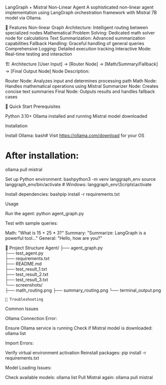 LangGraph + Mistral Non-Linear Agent
A sophisticated non-linear agent implementation using LangGraph orchestration framework with Mistral 7B model via Ollama.

🎯 Features
Non-linear Graph Architecture: Intelligent routing between specialized nodes
Mathematical Problem Solving: Dedicated math solver node for calculations
Text Summarization: Advanced summarization capabilities
Fallback Handling: Graceful handling of general queries
Comprehensive Logging: Detailed execution tracking
Interactive Mode: Real-time testing and interaction

🏗️ Architecture
[User Input] → [Router Node] → [Math/Summary/Fallback] → [Final Output Node]
Node Description:

Router Node: Analyzes input and determines processing path
Math Node: Handles mathematical operations using Mistral
Summarizer Node: Creates concise text summaries
Final Node: Outputs results and handles fallback cases

🚀 Quick Start
Prerequisites

Python 3.10+
Ollama installed and running
Mistral model downloaded

Installation

Install Ollama:
bash# Visit https://ollama.com/download for your OS
# After installation:
ollama pull mistral

Set up Python environment:
bashpython3 -m venv langgraph_env
source langgraph_env/bin/activate  # Windows: langgraph_env\Scripts\activate

Install dependencies:
bashpip install -r requirements.txt


Usage

Run the agent:
python agent_graph.py

Test with sample queries:

Math: "What is 15 + 25 * 3?"
Summary: "Summarize: LangGraph is a powerful tool..."
General: "Hello, how are you?"


📁 Project Structure
Agent/
├── agent_graph.py      
├── test_agent.py        
├── requirements.txt     
├── README.md          
├── test_result_1.txt     
├── test_result_2.txt     
├── test_result_3.txt      
└── screenshots/           
    ├── math_routing.png
    ├── summary_routing.png
    └── terminal_output.png

    🐛 Troubleshooting
Common Issues

Ollama Connection Error:

Ensure Ollama service is running
Check if Mistral model is downloaded: ollama list


Import Errors:

Verify virtual environment activation
Reinstall packages: pip install -r requirements.txt


Model Loading Issues:

Check available models: ollama list
Pull Mistral again: ollama pull mistral
